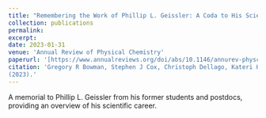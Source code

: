 ```yaml
---
title: "Remembering the Work of Phillip L. Geissler: A Coda to His Scientific Trajectory"
collection: publications
permalink: 
excerpt:
date: 2023-01-31
venue: 'Annual Review of Physical Chemistry'
paperurl: '[https://www.annualreviews.org/doi/abs/10.1146/annurev-physchem-101422-030127]'
citation: 'Gregory R Bowman, Stephen J Cox, Christoph Dellago, Kateri H DuBay, Joel D Eaves, Daniel A Fletcher, Layne B Frechette, Michael Grünwald, Katherine Klymko, JiYeon Ku, Ahmad Omar, Eran Rabani, David R Reichman, Julia R Rogers, Andreana M Rosnik, Grant M Rotskoff, Anna R Schneider, Nadine Schwierz, David A Sivak, Suriyanarayanan Vaikuntanathan, Stephen Whitelam, and Asaph Widmer-Cooper. “Remembering the Work of Phillip L. Geissler: A Coda to His Scientific Trajectory.” Annu. Rev. Phys. Chem., 74, 11.1–11.27
(2023).'
---
```


A memorial to Phillip L. Geissler from his former students and postdocs, providing an overview of his scientific career.
